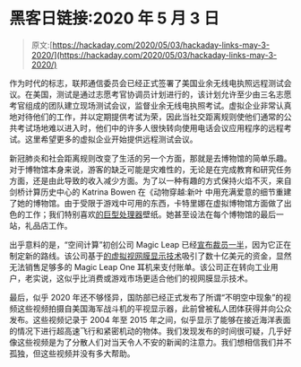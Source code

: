 # 黑客日链接:2020 年 5 月 3 日

> 原文:[https://hackaday.com/2020/05/03/hackaday-links-may-3-2020/](https://hackaday.com/2020/05/03/hackaday-links-may-3-2020/)

作为时代的标志，联邦通信委员会已经正式签署了美国业余无线电执照远程测试会议。在美国，测试是通过志愿考官协调员计划进行的，该计划允许至少由三名志愿考官组成的团队建立现场测试会议，监督业余无线电执照考试。虚拟企业非常认真地对待他们的工作，并以定期提供考试为荣，因此当社交距离规则使他们通常的公共考试场地难以进入时，他们中的许多人很快转向使用电话会议应用程序的远程考试。这里希望更多的虚拟企业开始提供远程测试会议。

新冠肺炎和社会距离规则改变了生活的另一个方面，那就是去博物馆的简单乐趣。对于博物馆本身来说，游客的缺乏可能是灾难性的，无论是在完成教育和研究任务方面，还是由此导致的收入减少方面。为了以一种有趣的方式保持火焰不灭，来自剑桥计算历史中心的 Katrina Bowen 在《动物穿越:新叶 中用充满爱意的细节重建了她的博物馆。由于受限于游戏中可用的东西，卡特里娜在虚拟博物馆方面做了出色的工作；我们特别喜欢[的巨型处理器](https://hackaday.com/2016/07/06/42300-transistor-megaprocessor-is-complete/#more-213019)壁纸。她甚至设法在每个博物馆的最后一站，礼品店工作。

出乎意料的是，“空间计算”初创公司 Magic Leap 已经[宣布裁员一半](https://www.magicleap.com/en-us/news/news/charting-a-new-course)，因为它正在制定新的路线。该公司基于[的虚拟视网膜显示技术](https://hackaday.com/2017/12/21/magic-leap-finally-announced-remains-mysterious/)吸引了数十亿美元的资金，显然无法销售足够多的 Magic Leap One 耳机来支付账单。该公司正在转向工业用户，老实说，这似乎比消费或游戏市场更适合他们的视网膜显示技术。

最后，似乎 2020 年还不够怪异，国防部已经正式发布了所谓“不明空中现象”的视频这些视频拍摄自美国海军战斗机的平视显示器，此前曾被私人团体获得并向公众发布。这些视频记录于 2004 年至 2015 年之间，似乎显示了能够在接近海洋表面的情况下进行超高速飞行和紧密机动的物体。我们发现发布的时间很可疑，几乎好像这些视频是为了分散人们对当天令人不安的新闻的注意力。我们想相信我们并不孤独，但这些视频并没有多大帮助。